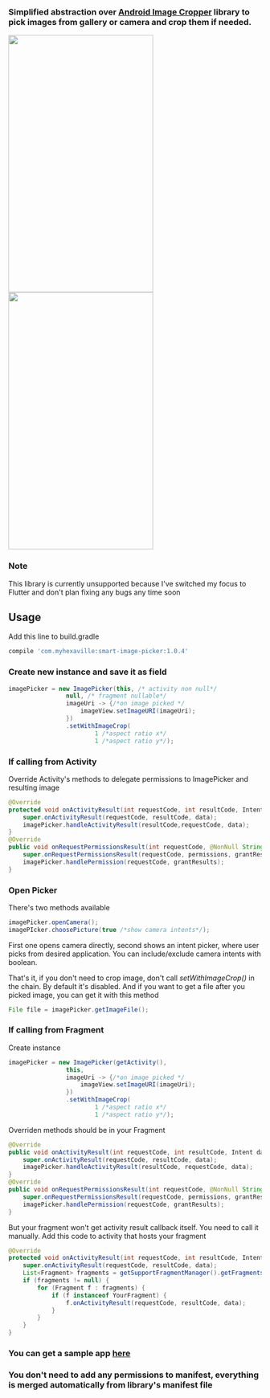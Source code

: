 ### Simplified abstraction over [Android Image Cropper](https://github.com/ArthurHub/Android-Image-Cropper) library to pick images from gallery or camera and crop them if needed.


<p float="center">
<img src="https://user-images.githubusercontent.com/13784275/38213306-6ddec3f6-36c9-11e8-8c13-ab67e969235b.png" width="288" height="512" />
<img src="https://user-images.githubusercontent.com/13784275/38212706-64ce7a7e-36c7-11e8-8e13-afb9b4ebff33.png" width="288" height="512" />
</>

### Note
This library is currently unsupported because I've switched my focus to Flutter and don't plan fixing any bugs any time soon


## Usage
Add this line to build.gradle
```groovy
compile 'com.myhexaville:smart-image-picker:1.0.4'
```


### Create new instance and save it as field
```java
imagePicker = new ImagePicker(this, /* activity non null*/
                null, /* fragment nullable*/
                imageUri -> {/*on image picked */
                    imageView.setImageURI(imageUri);
                })
                .setWithImageCrop(
                        1 /*aspect ratio x*/
                        1 /*aspect ratio y*/);
```

### If calling from Activity
Override Activity's methods to delegate permissions to ImagePicker and resulting image
```java
@Override
protected void onActivityResult(int requestCode, int resultCode, Intent data) {
    super.onActivityResult(requestCode, resultCode, data);
    imagePicker.handleActivityResult(resultCode,requestCode, data);
}
@Override
public void onRequestPermissionsResult(int requestCode, @NonNull String[] permissions, @NonNull int[] grantResults) {
    super.onRequestPermissionsResult(requestCode, permissions, grantResults);
    imagePicker.handlePermission(requestCode, grantResults);
}
```
### Open Picker
There's two methods available
```java
imagePicker.openCamera();
imagePIcker.choosePicture(true /*show camera intents*/);
```
First one opens camera directly, second shows an intent picker, where user picks from desired application. You can include/exclude camera intents with boolean.

That's it, if you don't need to crop image, don't call *setWithImageCrop()*  in the chain. By default it's disabled. And if you want to get a file after you picked image, you can get it with this method
```java
File file = imagePicker.getImageFile();
```
### If calling from Fragment 
Create instance 
```java
imagePicker = new ImagePicker(getActivity(),
                this,
                imageUri -> {/*on image picked */
                    imageView.setImageURI(imageUri);
                })
                .setWithImageCrop(
                        1 /*aspect ratio x*/
                        1 /*aspect ratio y*/);
```

Overriden methods should be in your Fragment

```java
@Override
public void onActivityResult(int requestCode, int resultCode, Intent data) {
    super.onActivityResult(requestCode, resultCode, data);
    imagePicker.handleActivityResult(resultCode, requestCode, data);
}
@Override
public void onRequestPermissionsResult(int requestCode, @NonNull String[] permissions, @NonNull int[] grantResults) {
    super.onRequestPermissionsResult(requestCode, permissions, grantResults);
    imagePicker.handlePermission(requestCode, grantResults);
}
```
But your fragment won't get activity result callback itself. You need to call it manually. Add this code to activity that hosts your fragment

```java
@Override
protected void onActivityResult(int requestCode, int resultCode, Intent data) {
    super.onActivityResult(requestCode, resultCode, data);
    List<Fragment> fragments = getSupportFragmentManager().getFragments();
    if (fragments != null) {
        for (Fragment f : fragments) {
            if (f instanceof YourFragment) {
                f.onActivityResult(requestCode, resultCode, data);
            }
        }
    }
}
```

### You can get a sample app [here](https://github.com/IhorKlimov/SmartImagePicker/tree/master/app)
### You don't need to add any permissions to manifest, everything is merged automatically from library's manifest file
